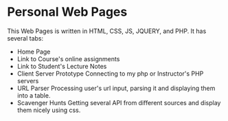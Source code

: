 # Personal Web Pages

This Web Pages is written in HTML, CSS, JS, JQUERY, and PHP.
It has several tabs:
- Home Page
- Link to Course's online assignments
- Link to Student's Lecture Notes
- Client Server Prototype
  Connecting to my php or Instructor's PHP servers
- URL Parser
  Processing user's url input, parsing it and displaying them into a table.
- Scavenger Hunts
  Getting several API from different sources and display them nicely using css.
